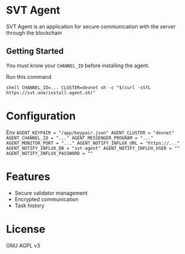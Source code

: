 # SVT Agent
SVT Agent is an application for secure communication with the server 
through the blockchain

## Getting Started
You must know your `CHANNEL_ID` before installing the agent.

Run this command

`shell
CHANNEL_ID=... CLUSTER=devnet sh -c "$(curl -sSfL https://svt.one/install-agent.sh)"
`

# Configuration

Env
`
AGENT_KEYPAIR = "/app/keypair.json"
AGENT_CLUSTER = "devnet"
AGENT_CHANNEL_ID = "..."
AGENT_MESSENGER_PROGRAM = "..."
AGENT_MONITOR_PORT = "..."
AGENT_NOTIFY_INFLUX_URL = "https://..."
AGENT_NOTIFY_INFLUX_DB = "svt-agent"
AGENT_NOTIFY_INFLUX_USER = ""
AGENT_NOTIFY_INFLUX_PASSWORD = ""
`

# Features
- Secure validator management
- Encrypted communication
- Task history

# License
GNU AGPL v3
